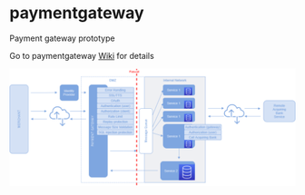 # paymentgateway
Payment gateway prototype

Go to paymentgateway [Wiki](https://github.com/vascosoares/paymentgateway/wiki) for details

![Alt text](paymentgateway.png?raw=true "Architectural Overview")
